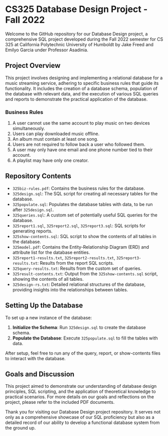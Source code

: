 # CS325 Database Design Project - Fall 2022

Welcome to the GitHub repository for our Database Design project, a comprehensive SQL project developed during the Fall 2022 semester for CS 325 at California Polytechnic University of Humboldt by Jake Freed and Emilyo Garcia under Professor Asadinia.

## Project Overview

This project involves designing and implementing a relational database for a music streaming service, adhering to specific business rules that guide its functionality. It includes the creation of a database schema, population of the database with relevant data, and the execution of various SQL queries and reports to demonstrate the practical application of the database.

### Business Rules

1. A user cannot use the same account to play music on two devices simultaneously.
2. Users can play downloaded music offline.
3. An album must contain at least one song.
4. Users are not required to follow back a user who followed them.
5. A user may only have one email and one phone number tied to their account.
6. A playlist may have only one creator.

## Repository Contents

- `325biz-rules.pdf`: Contains the business rules for the database.
- `325design.sql`: The SQL script for creating all necessary tables for the database.
- `325populate.sql`: Populates the database tables with data, to be run after `325design.sql`.
- `325queries.sql`: A custom set of potentially useful SQL queries for the database.
- `325report1.sql`, `325report2.sql`, `325report3.sql`: SQL scripts for generating reports.
- `325show-contents.sql`: SQL script to show the contents of all tables in the database.
- `325model.pdf`: Contains the Entity-Relationship Diagram (ERD) and attribute list for the database entities.
- `325report1-results.txt`, `325report2-results.txt`, `325report3-results.txt`: Results from the report SQL scripts.
- `325query-results.txt`: Results from the custom set of queries.
- `325result-contents.txt`: Output from the `325show-contents.sql` script, showing the contents of all tables.
- `325design-rs.txt`: Detailed relational structures of the database, providing insights into the relationships between tables.

## Setting Up the Database

To set up a new instance of the database:

1. **Initialize the Schema**: Run `325design.sql` to create the database schema.
2. **Populate the Database**: Execute `325populate.sql` to fill the tables with data.

After setup, feel free to run any of the query, report, or show-contents files to interact with the database.

## Goals and Discussion

This project aimed to demonstrate our understanding of database design principles, SQL scripting, and the application of theoretical knowledge to practical scenarios. For more details on our goals and reflections on the project, please refer to the included PDF documents.

Thank you for visiting our Database Design project repository. It serves not only as a comprehensive showcase of our SQL proficiency but also as a detailed record of our ability to develop a functional database system from the ground up.
